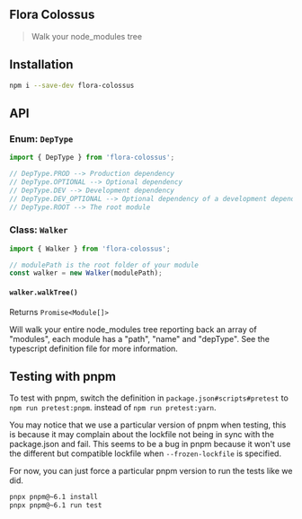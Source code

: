 ## Flora Colossus

> Walk your node_modules tree

## Installation

```bash
npm i --save-dev flora-colossus
```

## API

### Enum: `DepType`

```js
import { DepType } from 'flora-colossus';

// DepType.PROD --> Production dependency
// DepType.OPTIONAL --> Optional dependency
// DepType.DEV --> Development dependency
// DepType.DEV_OPTIONAL --> Optional dependency of a development dependency
// DepType.ROOT --> The root module
```

####

### Class: `Walker`

```js
import { Walker } from 'flora-colossus';

// modulePath is the root folder of your module
const walker = new Walker(modulePath);
```

#### `walker.walkTree()`

Returns `Promise<Module[]>`

Will walk your entire node_modules tree reporting back an array of "modules", each
module has a "path", "name" and "depType". See the typescript definition file
for more information.

## Testing with pnpm

To test with pnpm, switch the definition in `package.json#scripts#pretest` to `npm run pretest:pnpm`. instead of `npm run pretest:yarn`.

You may notice that we use a particular version of pnpm when testing, this is because
it may complain about the lockfile not being in sync with the package.json and fail.
This seems to be a bug in pnpm because it won't use the different but compatible lockfile when
`--frozen-lockfile` is specified.

For now, you can just force a particular pnpm version to run the tests like we did.

```sh
pnpx pnpm@~6.1 install
pnpx pnpm@~6.1 run test
```

